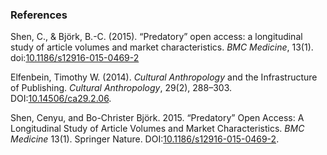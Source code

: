 ### References

Shen, C., & Björk, B.-C. (2015). “Predatory” open access: a longitudinal study of article volumes and market characteristics. *BMC Medicine*, 13(1). doi:[10.1186/s12916-015-0469-2](http://doi.org/10.1186/s12916-015-0469-2)

Elfenbein, Timothy W. (2014). *Cultural Anthropology* and the Infrastructure of Publishing. *Cultural Anthropology*, 29(2), 288–303. DOI:[10.14506/ca29.2.06](http://doi.org/10.14506/ca29.2.06). 

Shen, Cenyu, and Bo-Christer Björk. 2015. “Predatory” Open Access: A Longitudinal Study of Article Volumes and Market Characteristics. *BMC Medicine* 13(1). Springer Nature. DOI:[10.1186/s12916-015-0469-2](http://dx.doi.org/10.1186/s12916-015-0469-2).

